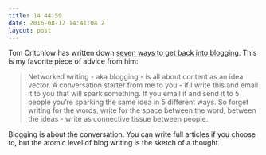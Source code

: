 ```yaml
---
title: 14 44 59
date: 2016-08-12 14:41:04 Z
layout: post
---
```


Tom Critchlow has written down [seven ways to get back into blogging](http://tomcritchlow.com/2016/08/09/blogging-not-blogging/).
This is my favorite piece of advice from him:

> Networked writing - aka blogging - is all about content as an idea vector. A conversation starter from me to you - if I write this and email it to you that will spark something. If you email it and send it to 5 people you’re sparking the same idea in 5 different ways. So forget writing for the words, write for the space between the word, between the ideas - write as connective tissue between people.

Blogging is about the conversation. You can write full articles if you choose to, but the atomic level of blog writing is the sketch of a thought. 